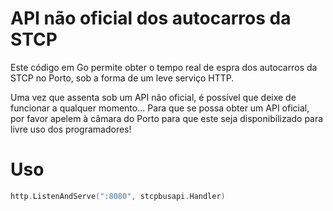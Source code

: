 # API não oficial dos autocarros da STCP

Este código em Go permite obter o tempo real de espra dos autocarros da
STCP no Porto, sob a forma de um leve serviço HTTP.

Uma vez que assenta sob um API não oficial, é possível que deixe
de funcionar a qualquer momento... Para que se possa obter um API
oficial, por favor apelem à câmara do Porto para que este seja
disponibilizado para livre uso dos programadores!


# Uso

```go
http.ListenAndServe(":8080", stcpbusapi.Handler)
```
